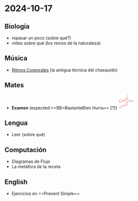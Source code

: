 # 2024-10-17 <!-- markmap: foldAll -->

## Biología
 - repasar un poco (sobre qué?)
 - video sobre qué (los reinos de la naturaleza)
## Música 
 - [Ritmos Corporales](https://my-andrea.github.io/school_subjects/M%C3%BAsica/2024/October/week_03/2024-10-16/2024-10-16.html) (la antigua técnica del chasquido)
## Mates
 - **Examen** (expected:==BB=BastanteBien Hurra== [?]) <img src="9.5.png" width= "50" height= "50">
## Lengua
 - Leer (sobre qué)
## Computación
 - Diagramas de Flujo
 - La metáfora de la receta 
## English
 - Ejercicios en ==Present Simple==
